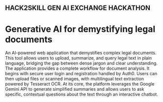 ## HACK2SKILL GEN AI EXCHANGE HACKATHON
# Generative AI for demystifying legal documents
An AI-powered web application that demystifies complex legal documents. This tool allows users to upload, summarize, and query legal text in plain language, bridging the gap between dense jargon and clear understanding.
The application provides a complete workflow for document analysis. It begins with secure user login and registration handled by Auth0. Users can then upload files or scanned images, with multilingual text extraction powered by Tesseract OCR.
At its core, the platform leverages the Google Gemini API to generate simplified summaries and allows users to ask specific, contextual questions about the text through an interactive chatbot.
